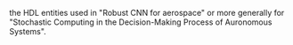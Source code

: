 the HDL entities used in "Robust CNN for aerospace" or more generally for "Stochastic Computing in the Decision-Making Process of Auronomous Systems".
